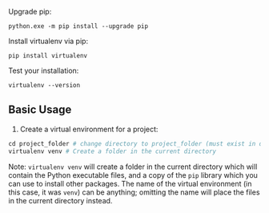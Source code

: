Upgrade pip:

`python.exe -m pip install --upgrade pip`

Install virtualenv via pip:

`pip install virtualenv`

Test your installation:

`virtualenv --version`

## Basic Usage
1. Create a virtual environment for a project:

```Python
cd project_folder # change directory to project_folder (must exist in directory)
virtualenv venv # Create a folder in the current directory
```
Note: `virtualenv venv` will create a folder in the current directory which will contain the Python executable files, and a copy of the `pip` library which you can use to install other packages. The name of the virtual environment (in this case, it was `venv`) can be anything; omitting the name will place the files in the current directory instead.

